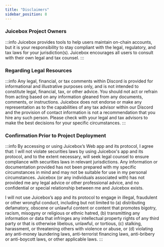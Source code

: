 ```yaml
---
title: "Disclaimers"
sidebar_position: 8
---
```


### Juicebox Project Owners

:::info
Juicebox provides tools to help users maintain on-chain accounts, but it is your responsibility to stay compliant with the legal, regulatory, and tax laws for your jurisdiction(s). Juicebox encourages all users to consult with their own legal and tax counsel.
:::

### Regarding Legal Resources

:::info
Any legal, financial, or tax comments within Discord is provided for informational and illustrative purposes only, and is not intended to constitute legal, financial, tax, or other advice. You should not act or refrain from acting based on any information gleaned from any documents, comments, or instructions. Juicebox does not endorse or make any representation as to the capabilities of any tax advisor within our Discord and the provision of contact information is not a recommendation that you hire any such person. Please check with your legal and tax advisors to make the best decisions for your specific circumstances.
:::

### Confirmation Prior to Project Deployment

:::info
By accessing or using Juicebox’s Web app and its protocol, I agree that: I will not violate securities laws by using Juicebox's app and its protocol, and to the extent necessary, will seek legal counsel to ensure compliance with securities laws in relevant jurisdictions. Any information or documentation provided has not been prepared with my specific circumstances in mind and may not be suitable for use in my personal circumstances. Juicebox (or any individuals associated with) has not provided me any legal advice or other professional advice, and no confidential or special relationship between me and Juicebox exists.

I will not use Juicebox’s app and its protocol to engage in illegal, fraudulent or other wrongful conduct, including but not limited to (a) distributing defamatory, obscene or unlawful content or content that promotes bigotry, racism, misogyny or religious or ethnic hatred, (b) transmitting any information or data that infringes any intellectual property rights of any third party or that is otherwise libelous, unlawful, or tortious, (c) stalking, harassment, or threatening others with violence or abuse, or (d) violating any anti-money laundering laws, anti-terrorist financing laws, anti-bribery or anti-boycott laws, or other applicable laws.
:::
